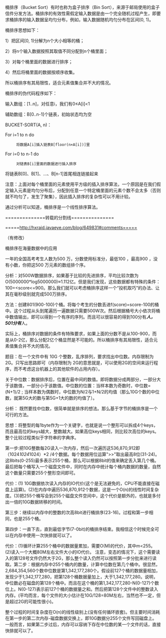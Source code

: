 桶排序（Bucket Sort）有时也称为盒子排序（Bin Sort），来源于邮局使用的盒子信件分发方法。桶排序的有效性需假定输入数据是由一个完全随机过程产生，即要求桶排序的输入数据呈均匀分布，例如，输入数据随机均匀分布在区间[0, 1)。

桶排序思想如下：

1）把区间[0, 1)分解为n个大小相等的桶；

2）将n个输入数据按照其取值不同分配到n个桶里面；

3）对每个桶里面的数据进行排序；

4）然后将桶里面的数据按顺序收集。

所以桶排序有其局限性，适合元素值集合并不大的情况。

桶排序的伪代码程序如下：

输入数组：[1..n]，对任意i，我们有0≤A[i]<1

辅助数组：B[0..n-1]个链表，初始状态均为空

BUCKET-SORT(A, n)：

For i=1 to n do

         将数据A[i]插入链表B[floor(n×A[i])]里

For i=0 to n-1 do

         对链表B[i]里面的数据进行插入排序

将链表B[0]、B[1]、...、B[n-1]首尾相连链接起来

注意：上面对每个桶里面的元素使用平方级的插入排序算法，一个原因是在我们假定输入元素是均匀分布后，分配到任意一个特定桶里面的元素个数不会太多（否则就不均匀了，发生了聚集），因此插入排序的复杂性可以不用计较。

通过分析可以知道，桶排序是一个线性排序算法。



==============转载的分割线===============

=====http://hxraid.javaeye.com/blog/649831#comments=====

（有修改）

桶排序在海量数据中的应用

一年的全国高考考生人数为500 万，分数使用标准分，最低100 ，最高900 ，没有小数，你把这500 万元素的数组排个序。

分析：对500W数据排序，如果基于比较的先进排序，平均比较次数为O(5000000*log5000000)≈1.112亿。但是我们发现，这些数据都有特殊的条件：  100=<score<=900。那么我们就可以考虑桶排序这样一个“投机取巧”的办法、让其在毫秒级别就完成500万排序。

方法：创建801(900-100)个桶。将每个考生的分数丢进f(score)=score-100的桶中。这个过程从头到尾遍历一遍数据只需要500W次。然后根据桶号大小依次将桶中数值输出，即可以得到一个有序的序列。而且可以很容易的得到100分有***人，501分有***人。

实际上，桶排序对数据的条件有特殊要求，如果上面的分数不是从100-900，而是从0-2亿，那么分配2亿个桶显然是不可能的。所以桶排序有其局限性，适合元素值集合并不大的情况。



题目：在一个文件中有 10G 个整数，乱序排列，要求找出中位数。内存限制为 2G。只写出思路即可（内存限制为 2G的意思就是，可以使用2G的空间来运行程序，而不考虑这台机器上的其他软件的占用内存）。


关于中位数：数据排序后，位置在最中间的数值。即将数据分成两部分，一部分大于该数值，一部分小于该数值。中位数的位置：当样本数为奇数时，中位数=(N+1)/2 ; 当样本数为偶数时，中位数为N/2与1+N/2的均值（那么10G个数的中位数，就第5G大的数与第5G+1大的数的均值了）。

分析： 既然要找中位数，很简单就是排序的想法。那么基于字节的桶排序是一个可行的方法。

思想：将整型的每1byte作为一个关键字，也就是说一个整形可以拆成4个keys，而且最高位的keys越大，整数越大。如果高位keys相同，则比较次高位的keys。整个比较过程类似于字符串的字典序。



第一步:把10G整数每2G读入一次内存，然后一次遍历这536,870,912即（1024*1024*1024）*2 /4个数据。每个数据用位运算">>"取出最高8位(31-24)。这8bits(0-255)最多表示255个桶，那么可以根据8bit的值来确定丢入第几个桶。最后把每个桶写入一个磁盘文件中，同时在内存中统计每个桶内数据的数量，自然这个数量只需要255个整形空间即可。


代价：(1) 10G数据依次读入内存的IO代价(这个是无法避免的，CPU不能直接在磁盘上运算)。(2)在内存中遍历536,870,912个数据，这是一个O(n)的线性时间复杂度。(3)把255个桶写会到255个磁盘文件空间中，这个代价是额外的，也就是多付出一倍的10G数据转移的时间。






第三步：继续以内存中的整数的次高8bit进行桶排序(23-16)。过程和第一步相同，也是255个桶。


第四步：一直下去，直到最低字节(7-0bit)的桶排序结束。我相信这个时候完全可以在内存中使用一次快排就可以了。

代价：(1)循环计算255个桶中的数据量累加，需要O(M)的代价，其中m<255。(2)读入一个大概80M左右文件大小的IO代价。
注意，变态的情况下，这个需要读入的第128号文件仍然大于2G，那么整个读入仍然可以按照第一步分批来进行读取。第二步：根据内存中255个桶内的数量，计算中位数在第几个桶中。很显然，2,684,354,560个数中位数是第1,342,177,280个。假设前127个桶的数据量相加，发现少于1,342,177,280，把第128个桶数据量加上，大于1,342,177,280。说明，中位数必在磁盘的第128个桶中。而且在这个桶的第1,342,177,280-N(0-127)个数位上。N(0-127)表示前127个桶的数据量之和。然后把第128个文件中的整数读入内存。(平均而言，每个文件的大小估计在10G/128=80M左右，当然也不一定，但是超过2G的可能性很小)。


整个过程的时间复杂度在O(n)的线性级别上(没有任何循环嵌套)。但主要时间消耗在第一步的第二次内存-磁盘数据交换上，即10G数据分255个文件写回磁盘上。一般而言，如果第二步过后，内存可以容纳下存在中位数的某一个文件的话，直接快排就可以了。